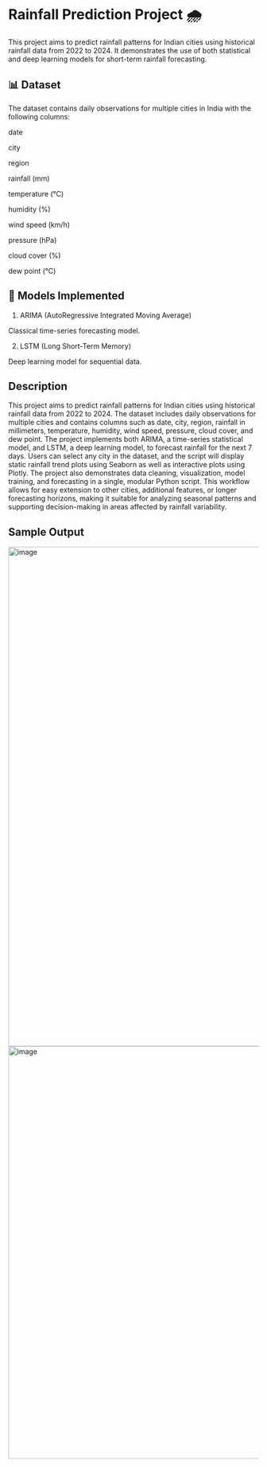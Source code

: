 # Rainfall Prediction Project 🌧️
This project aims to predict rainfall patterns for Indian cities using historical rainfall data from 2022 to 2024. It demonstrates the use of both statistical and deep learning models for short-term rainfall forecasting.

## 📊 Dataset

The dataset contains daily observations for multiple cities in India with the following columns:

date

city

region

rainfall (mm)

temperature (°C)

humidity (%)

wind speed (km/h)

pressure (hPa)

cloud cover (%)

dew point (°C)

## 🧠 Models Implemented

1. ARIMA (AutoRegressive Integrated Moving Average)

Classical time-series forecasting model.



2. LSTM (Long Short-Term Memory)

Deep learning model for sequential data.

## Description
This project aims to predict rainfall patterns for Indian cities using historical rainfall data from 2022 to 2024. The dataset includes daily observations for multiple cities and contains columns such as date, city, region, rainfall in millimeters, temperature, humidity, wind speed, pressure, cloud cover, and dew point. The project implements both ARIMA, a time-series statistical model, and LSTM, a deep learning model, to forecast rainfall for the next 7 days. Users can select any city in the dataset, and the script will display static rainfall trend plots using Seaborn as well as interactive plots using Plotly. The project also demonstrates data cleaning, visualization, model training, and forecasting in a single, modular Python script. This workflow allows for easy extension to other cities, additional features, or longer forecasting horizons, making it suitable for analyzing seasonal patterns and supporting decision-making in areas affected by rainfall variability.

## Sample Output
<img width="1897" height="1004" alt="image" src="https://github.com/user-attachments/assets/bd0abc10-13d4-4944-891a-4b58a8931339" />

<img width="1481" height="829" alt="image" src="https://github.com/user-attachments/assets/2d3f255e-02f2-4d13-af3a-bf762ffc735d" />



